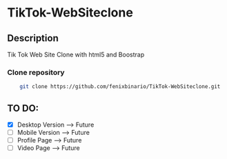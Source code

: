 # TikTok-WebSiteclone
## Description
Tik Tok Web Site Clone with html5 and Boostrap

### Clone repository

```bash
    git clone https://github.com/fenixbinario/TikTok-WebSiteclone.git
```



## TO DO:
- [x] Desktop Version --> Future
- [ ] Mobile Version --> Future
- [ ] Profile Page --> Future
- [ ] Video Page --> Future
